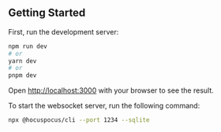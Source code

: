## Getting Started

First, run the development server:

```bash
npm run dev
# or
yarn dev
# or
pnpm dev
```

Open [http://localhost:3000](http://localhost:3000) with your browser to see the result.

To start the websocket server, run the following command: 
```bash
npx @hocuspocus/cli --port 1234 --sqlite
```